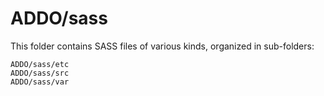 # ADDO/sass

This folder contains SASS files of various kinds, organized in sub-folders:

    ADDO/sass/etc
    ADDO/sass/src
    ADDO/sass/var
